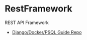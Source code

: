 # RestFramework
REST API Framework

- [Django/Docker/PSQL Guide Repo](https://github.com/rakesh4real/DJANGO)
